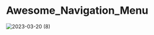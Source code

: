 # Awesome_Navigation_Menu
 
![2023-03-20 (8)](https://user-images.githubusercontent.com/111579457/226340424-7641f0f8-75d4-4756-bc68-871130e20ba6.png)
